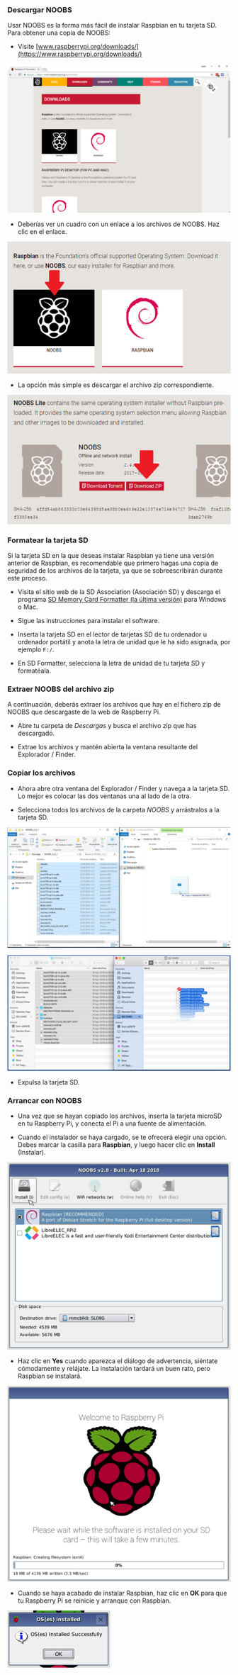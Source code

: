 ### Descargar NOOBS

Usar NOOBS es la forma más fácil de instalar Raspbian en tu tarjeta SD. Para obtener una copia de NOOBS:

+ Visite [www.raspberrypi.org/downloads/](https://www.raspberrypi.org/downloads/)

![Página de descargas](images/downloads-page.png)

+ Deberías ver un cuadro con un enlace a los archivos de NOOBS. Haz clic en el enlace.

![Haz clic en NOOBS](images/click-noobs.png)

+ La opción más simple es descargar el archivo zip correspondiente.

![Descargar zip](images/download-zip.png)

### Formatear la tarjeta SD

Si la tarjeta SD en la que deseas instalar Raspbian ya tiene una versión anterior de Raspbian, es recomendable que primero hagas una copia de seguridad de los archivos de la tarjeta, ya que se sobreescribirán durante este proceso.

+ Visita el sitio web de la SD Association (Asociación SD) y descarga el programa [SD Memory Card Formatter (la última versión)](https://www.sdcard.org/downloads/formatter_4/index.html) para Windows o Mac.

+ Sigue las instrucciones para instalar el software.

+ Inserta la tarjeta SD en el lector de tarjetas SD de tu ordenador u ordenador portátil y anota la letra de unidad que le ha sido asignada, por ejemplo `F:/`.

+ En SD Formatter, selecciona la letra de unidad de tu tarjeta SD y formatéala.

### Extraer NOOBS del archivo zip

A continuación, deberás extraer los archivos que hay en el fichero zip de NOOBS que descargaste de la web de Raspberry Pi.

+ Abre tu carpeta de *Descargas* y busca el archivo zip que has descargado.

+ Extrae los archivos y mantén abierta la ventana resultante del Explorador / Finder.

### Copiar los archivos

+ Ahora abre otra ventana del Explorador / Finder y navega a la tarjeta SD. Lo mejor es colocar las dos ventanas una al lado de la otra.

+ Selecciona todos los archivos de la carpeta *NOOBS* y arrástralos a la tarjeta SD.

![Copiar en Windows](images/copy3.png)

![Copiar en macOS](images/macos_copy.png)

+ Expulsa la tarjeta SD.

### Arrancar con NOOBS

+ Una vez que se hayan copiado los archivos, inserta la tarjeta microSD en tu Raspberry Pi, y conecta el Pi a una fuente de alimentación.

+ Cuando el instalador se haya cargado, se te ofrecerá elegir una opción. Debes marcar la casilla para **Raspbian**, y luego hacer clic en **Install** (Instalar).

![Instalar](images/install.png)

+ Haz clic en **Yes** cuando aparezca el diálogo de advertencia, siéntate cómodamente y relájate. La instalación tardará un buen rato, pero Raspbian se instalará.

![Instalando](images/installing.png)

+ Cuando se haya acabado de instalar Raspbian, haz clic en **OK** para que tu Raspberry Pi se reinicie y arranque con Raspbian.

![Instalado](images/installed.png)